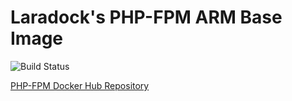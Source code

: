 # Laradock's PHP-FPM ARM Base Image

![Build Status](https://github.com/Laraberries/php-fpm/workflows/Docker%20Image%20CI/badge.svg)

[PHP-FPM Docker Hub Repository](https://hub.docker.com/r/laraberries/php-fpm)
